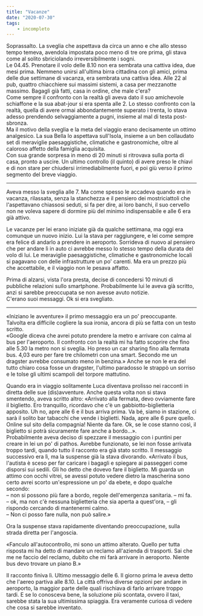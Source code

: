 ```yaml
---
title: "Vacanze"
date: "2020-07-30"
tags:
    - incompleto
---
```


Soprassalto. La sveglia che aspettava da circa un anno e che allo stesso tempo temeva, avendola impostata poco meno di tre ore prima, gli stava come al solito sbriciolando irreversibilmente i sogni.  
Le 04.45. Prenotare il volo delle 8.10 non era sembrata una cattiva idea, due mesi prima. Nemmeno unirsi all'ultima birra cittadina con gli amici, prima delle due settimane di vacanza, era sembrata una cattiva idea. Alle 22 al pub, quattro chiacchiere sui massimi sistemi, a casa per mezzanotte massimo. Bagagli già fatti, casa in ordine, che male c'era?  
Come sempre il confronto con la realtà gli aveva dato il suo amichevole schiaffone e la sua abat-jour si era spenta alle 2. Lo stesso confronto con la realtà, quella di avere ormai abbondantemente superato i trenta, lo stava adesso prendendo selvaggiamente a pugni, insieme al mal di testa post-sbronza.  
Ma il motivo della sveglia e la meta del viaggio erano decisamente un ottimo analgesico. La sua Bella lo aspettava sull'Isola, insieme a un ben collaudato set di meraviglie paesaggistiche, climatiche e gastronomiche, oltre al caloroso affetto della famiglia acquisita.  
Con sua grande sorpresa in meno di 20 minuti si ritrovava sulla porta di casa, pronto a uscire. Un ultimo controllo (il quinto) di avere preso le chiavi e di non stare per chiudersi irrimediabilmente fuori, e poi giù verso il primo segmento del breve viaggio. 

---

Aveva messo la sveglia alle 7. Ma come spesso le accadeva quando era in vacanza, rilassata, senza la stanchezza e il pensiero dei mostriciattoli che l'aspettavano chiassosi seduti, si fa per dire, ai loro banchi, il suo cervello non ne voleva sapere di dormire più del minimo indispensabile e alle 6 era già attivo.

Le vacanze per lei erano iniziate già da qualche settimana, ma oggi era comunque un nuovo inizio. Lui la stava per raggiungere, e lei come sempre era felice di andarlo a prendere in aeroporto. Sorrideva di nuovo al pensiero che per andare lì in auto ci avrebbe messo lo stesso tempo della durata del volo di lui. Le meraviglie paesaggistiche, climatiche e gastronomiche locali si pagavano con delle infrastrutture un po' carenti. Ma era un prezzo più che accettabile, e il viaggio non le pesava affatto.

Prima di alzarsi, vista l'ora presta, decise di concedersi 10 minuti di pubbliche relazioni sullo smartphone. Probabilmente lui le aveva già scritto, anzi si sarebbe preoccupata se non avesse avuto notizie.  
C'erano suoi messaggi. Ok si era svegliato. 

---

«Iniziano le avventure» il primo messaggio era un po' preoccupante. Talvolta era difficile cogliere la sua ironia, ancora di più se fatta con un testo scritto.  
«Google diceva che avrei potuto prendere la metro e arrivare con calma al bus per l'aeroporto. Il confronto con la realtà mi ha fatto scoprire che fino alle 5.30 la metro non si sveglia. Ho preso un car sharing fino alla fermata bus. 4,03 euro per fare tre chilometri con una smart. Secondo me un dragster avrebbe consumato meno in benzina.» Anche se non le era del tutto chiaro cosa fosse un dragster, l'ultimo paradosso le strappò un sorriso e le tolse gli ultimi scampoli del torpore mattutino.

Quando era in viaggio solitamente Luca diventava prolisso nei racconti in diretta delle sue (dis)avventure. Anche questa volta non si stava smentendo, aveva scritto altro: «Arrivato alla fermata, devo ovviamente fare il biglietto. Ero tranquillo, ricordavo che c'è un gabbiotto-biglietteria apposito. Uh no, apre alle 6 e il bus arriva prima. Va bé, siamo in stazione, ci sarà il solito bar tabacchi che vende i biglietti. Nada, apre alle 6 pure quello. Online sul sito della compagnia! Niente da fare. Ok, se le cose stanno così, il biglietto si potrà sicuramente fare anche a bordo...».  
Probabilmente aveva deciso di spezzare il messaggio con i puntini per creare in lei un po' di pathos. Avrebbe funzionato, se lei non fosse arrivata troppo tardi, quando tutto il racconto era già stato scritto. Il messaggio successivo era lì, ma la suspense già la stava divorando. «Arrivato il bus, l'autista è sceso per far caricare i bagagli e spiegare ai passeggeri come disporsi sui sedili. Gli ho detto che dovevo fare il biglietto. Mi guarda un attimo con occhi vitrei, se avessi potuto vedere dietro la mascherina sono certo avrei scorto un'espressione un po' da ebete, e dopo qualche secondo:  
– non si possono più fare a bordo, regole dell'emergenza sanitaria. – mi fa.  
– ok, ma non c'è nessuna biglietteria che sia aperta a quest'ora, – gli rispondo cercando di mantenermi calmo.  
– Non ci posso fare nulla, non può salire.»

Ora la suspense stava rapidamente diventando preoccupazione, sulla strada diretta per l'angoscia. 

«Fanculo all'autocontrollo, mi sono un attimo alterato. Quello per tutta risposta mi ha detto di mandare un reclamo all'azienda di trasporti. Sai che me ne faccio del reclamo, dubito che mi farà arrivare in aeroporto. Niente bus devo trovare un piano B.»

Il racconto finiva lì. Ultimo messaggio delle 6. Il giorno prima le aveva detto che l'aereo partiva alle 8.10. La città offriva diverse opzioni per andare in aeroporto, la maggior parte delle quali rischiava di farlo arrivare troppo tardi. E se lo conosceva bene, la soluzione più scontata, ovvero il taxi, sarebbe stata la sua ultimissima spiaggia. Era veramente curiosa di vedere che cosa si sarebbe inventato.